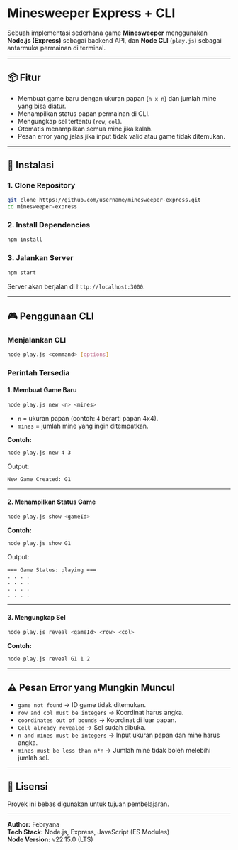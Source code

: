 # Minesweeper Express + CLI

Sebuah implementasi sederhana game **Minesweeper** menggunakan **Node.js (Express)** sebagai backend API, dan **Node CLI** (`play.js`) sebagai antarmuka permainan di terminal.

---

## 📦 Fitur
- Membuat game baru dengan ukuran papan (`n x n`) dan jumlah mine yang bisa diatur.
- Menampilkan status papan permainan di CLI.
- Mengungkap sel tertentu (`row`, `col`).
- Otomatis menampilkan semua mine jika kalah.
- Pesan error yang jelas jika input tidak valid atau game tidak ditemukan.

---

## 🚀 Instalasi

### 1. Clone Repository
```bash
git clone https://github.com/username/minesweeper-express.git
cd minesweeper-express
```

### 2. Install Dependencies
```bash
npm install
```

### 3. Jalankan Server
```bash
npm start
```
Server akan berjalan di `http://localhost:3000`.

---

## 🎮 Penggunaan CLI

### Menjalankan CLI
```bash
node play.js <command> [options]
```

### Perintah Tersedia

#### 1. Membuat Game Baru
```bash
node play.js new <n> <mines>
```
- `n` = ukuran papan (contoh: `4` berarti papan 4x4).
- `mines` = jumlah mine yang ingin ditempatkan.

**Contoh:**
```bash
node play.js new 4 3
```
Output:
```
New Game Created: G1
```

---

#### 2. Menampilkan Status Game
```bash
node play.js show <gameId>
```
**Contoh:**
```bash
node play.js show G1
```
Output:
```
=== Game Status: playing ===
. . . .
. . . .
. . . .
. . . .
```

---

#### 3. Mengungkap Sel
```bash
node play.js reveal <gameId> <row> <col>
```
**Contoh:**
```bash
node play.js reveal G1 1 2
```

---

## ⚠️ Pesan Error yang Mungkin Muncul
- `game not found` → ID game tidak ditemukan.
- `row and col must be integers` → Koordinat harus angka.
- `coordinates out of bounds` → Koordinat di luar papan.
- `Cell already revealed` → Sel sudah dibuka.
- `n and mines must be integers` → Input ukuran papan dan mine harus angka.
- `mines must be less than n*n` → Jumlah mine tidak boleh melebihi jumlah sel.

---

## 📄 Lisensi
Proyek ini bebas digunakan untuk tujuan pembelajaran.

---

**Author:** Febryana  
**Tech Stack:** Node.js, Express, JavaScript (ES Modules)  
**Node Version:** v22.15.0 (LTS)
